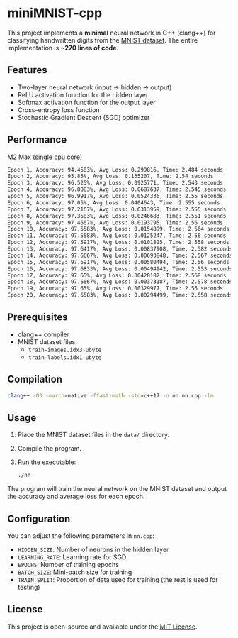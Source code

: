 # miniMNIST-cpp

This project implements a **minimal** neural network in C++ (clang++) for classifying handwritten digits from the [MNIST dataset](https://www.kaggle.com/datasets/hojjatk/mnist-dataset?resource=download). The entire implementation is  **~270 lines of code**.

## Features

- Two-layer neural network (input → hidden → output)
- ReLU activation function for the hidden layer
- Softmax activation function for the output layer
- Cross-entropy loss function
- Stochastic Gradient Descent (SGD) optimizer

## Performance

M2 Max (single cpu core)
```bash
Epoch 1, Accuracy: 94.4583%, Avg Loss: 0.299816, Time: 2.484 seconds
Epoch 2, Accuracy: 95.85%, Avg Loss: 0.135207, Time: 2.54 seconds
Epoch 3, Accuracy: 96.525%, Avg Loss: 0.0925771, Time: 2.543 seconds
Epoch 4, Accuracy: 96.8083%, Avg Loss: 0.0687637, Time: 2.545 seconds
Epoch 5, Accuracy: 96.9917%, Avg Loss: 0.0524336, Time: 2.55 seconds
Epoch 6, Accuracy: 97.05%, Avg Loss: 0.0404643, Time: 2.555 seconds
Epoch 7, Accuracy: 97.2167%, Avg Loss: 0.0313959, Time: 2.555 seconds
Epoch 8, Accuracy: 97.3583%, Avg Loss: 0.0246683, Time: 2.551 seconds
Epoch 9, Accuracy: 97.4667%, Avg Loss: 0.0193795, Time: 2.56 seconds
Epoch 10, Accuracy: 97.5583%, Avg Loss: 0.0154899, Time: 2.564 seconds
Epoch 11, Accuracy: 97.5583%, Avg Loss: 0.0125247, Time: 2.56 seconds
Epoch 12, Accuracy: 97.5917%, Avg Loss: 0.0101825, Time: 2.558 seconds
Epoch 13, Accuracy: 97.6417%, Avg Loss: 0.00837908, Time: 2.582 seconds
Epoch 14, Accuracy: 97.6667%, Avg Loss: 0.00693848, Time: 2.567 seconds
Epoch 15, Accuracy: 97.6917%, Avg Loss: 0.00580494, Time: 2.56 seconds
Epoch 16, Accuracy: 97.6833%, Avg Loss: 0.00494942, Time: 2.553 seconds
Epoch 17, Accuracy: 97.65%, Avg Loss: 0.00428182, Time: 2.568 seconds
Epoch 18, Accuracy: 97.6667%, Avg Loss: 0.00373187, Time: 2.578 seconds
Epoch 19, Accuracy: 97.65%, Avg Loss: 0.00329977, Time: 2.56 seconds
Epoch 20, Accuracy: 97.6583%, Avg Loss: 0.00294499, Time: 2.558 seconds
```

## Prerequisites

- clang++ compiler
- MNIST dataset files:
  - `train-images.idx3-ubyte`
  - `train-labels.idx1-ubyte`

## Compilation

```bash
clang++ -O3 -march=native -ffast-math -std=c++17 -o nn nn.cpp -lm
```

## Usage

1. Place the MNIST dataset files in the `data/` directory.
2. Compile the program.
3. Run the executable:

   ```bash
   ./nn
   ```

The program will train the neural network on the MNIST dataset and output the accuracy and average loss for each epoch.

## Configuration

You can adjust the following parameters in `nn.cpp`:

- `HIDDEN_SIZE`: Number of neurons in the hidden layer
- `LEARNING_RATE`: Learning rate for SGD
- `EPOCHS`: Number of training epochs
- `BATCH_SIZE`: Mini-batch size for training
- `TRAIN_SPLIT`: Proportion of data used for training (the rest is used for testing)

## License

This project is open-source and available under the [MIT License](LICENSE).
